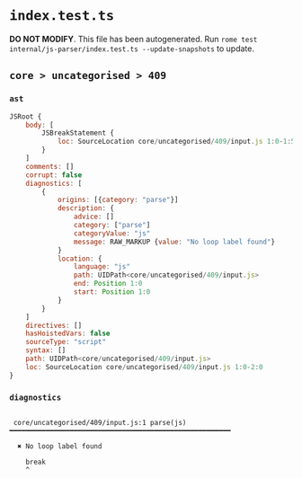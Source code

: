 # `index.test.ts`

**DO NOT MODIFY**. This file has been autogenerated. Run `rome test internal/js-parser/index.test.ts --update-snapshots` to update.

## `core > uncategorised > 409`

### `ast`

```javascript
JSRoot {
	body: [
		JSBreakStatement {
			loc: SourceLocation core/uncategorised/409/input.js 1:0-1:5
		}
	]
	comments: []
	corrupt: false
	diagnostics: [
		{
			origins: [{category: "parse"}]
			description: {
				advice: []
				category: ["parse"]
				categoryValue: "js"
				message: RAW_MARKUP {value: "No loop label found"}
			}
			location: {
				language: "js"
				path: UIDPath<core/uncategorised/409/input.js>
				end: Position 1:0
				start: Position 1:0
			}
		}
	]
	directives: []
	hasHoistedVars: false
	sourceType: "script"
	syntax: []
	path: UIDPath<core/uncategorised/409/input.js>
	loc: SourceLocation core/uncategorised/409/input.js 1:0-2:0
}
```

### `diagnostics`

```

 core/uncategorised/409/input.js:1 parse(js) ━━━━━━━━━━━━━━━━━━━━━━━━━━━━━━━━━━━━━━━━━━━━━━━━━━━━━━━

  ✖ No loop label found

    break
    ^


```
